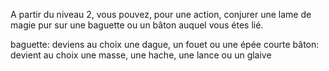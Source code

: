 A partir du niveau 2, vous pouvez, pour une action, conjurer une lame de magie pur  sur une baguette ou un bâton auquel vous étes lié.

baguette: deviens au choix une dague, un fouet ou une épée courte
bâton: devient au choix une masse, une hache, une lance ou un glaive